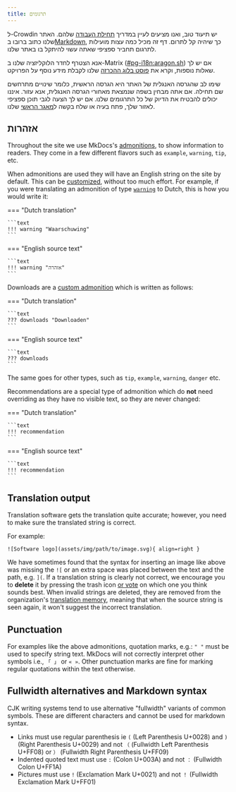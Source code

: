 ```yaml
---
title: תרגומים
---
```


ל-Crowdin יש תיעוד טוב, ואנו מציעים לעיין במדריך [תחילת העבודה](https://support.crowdin.com/crowdin-intro/) שלהם. האתר שלנו כתוב ברובו ב[Markdown](https://en.wikipedia.org/wiki/Markdown), כך שיהיה קל לתרום. דף זה מכיל כמה עצות מועילות לתרגום תחביר ספציפי שאתה עשוי להיתקל בו באתר שלנו.

אנא הצטרף לחדר הלוקליזציה שלנו ב-Matrix ([#pg-i18n:aragon.sh](https://matrix.to/#/%23pg-i18n:aragon.sh)) אם יש לך שאלות נוספות, וקרא את [פוסט בלוג ההכרזה](https://blog.privacyguides.org/2023/02/26/i18n-announcement/) שלנו לקבלת מידע נוסף על הפרויקט.

שימו לב שהגרסה האנגלית של האתר היא הגרסה הראשית, כלומר שינויים מתרחשים שם תחילה. אם אתה מבחין בשפה שנמצאת מאחורי הגרסה האנגלית, אנא עזור. איננו יכולים להבטיח את הדיוק של כל התרגומים שלנו. אם יש לך הצעה לגבי תוכן ספציפי לאזור שלך, פתח בעיה או שלח בקשה ל[מאגר הראשי](https://github.com/privacyguides/privacyguides.org) שלנו.

## אזהרות

Throughout the site we use MkDocs's [admonitions](https://squidfunk.github.io/mkdocs-material/reference/admonitions/#usage), to show information to readers. They come in a few different flavors such as `example`, `warning`, `tip`, etc.

When admonitions are used they will have an English string on the site by default. This can be [customized](https://squidfunk.github.io/mkdocs-material/reference/admonitions/#changing-the-title), without too much effort. For example, if you were translating an admonition of type [`warning`](https://squidfunk.github.io/mkdocs-material/reference/admonitions/#type:warning) to Dutch, this is how you would write it:

=== "Dutch translation"

    ```text
    !!! warning "Waarschuwing"
    ```

=== "English source text"

    ```text
    !!! warning "אזהרה"
    ```

Downloads are a [custom admonition](https://squidfunk.github.io/mkdocs-material/reference/admonitions/#custom-admonitions) which is written as follows:

=== "Dutch translation"

    ```text
    ??? downloads "Downloaden"
    ```

=== "English source text"

    ```text
    ??? downloads
    ```

The same goes for other types, such as `tip`, `example`, `warning`, `danger` etc.

Recommendations are a special type of admonition which do **not** need overriding as they have no visible text, so they are never changed:

=== "Dutch translation"

    ```text
    !!! recommendation
    ```

=== "English source text"

    ```text
    !!! recommendation
    ```

## Translation output

Translation software gets the translation quite accurate; however, you need to make sure the translated string is correct.

For example:

```text
![Software logo](assets/img/path/to/image.svg){ align=right }
```

We have sometimes found that the syntax for inserting an image like above was missing the `![` or an extra space was placed between the text and the path, e.g. `](`. If a translation string is clearly not correct, we encourage you to **delete** it by pressing the trash icon [or vote](https://support.crowdin.com/enterprise/getting-started-for-volunteers/#voting-view) on which one you think sounds best. When invalid strings are deleted, they are removed from the organization's [translation memory](https://support.crowdin.com/enterprise/translation-memory), meaning that when the source string is seen again, it won't suggest the incorrect translation.

## Punctuation

For examples like the above admonitions, quotation marks, e.g.: `" "` must be used to specify string text. MkDocs will not correctly interpret other symbols i.e., `「 」` or `« »`. Other punctuation marks are fine for marking regular quotations within the text otherwise.

## Fullwidth alternatives and Markdown syntax

CJK writing systems tend to use alternative "fullwidth" variants of common symbols. These are different characters and cannot be used for markdown syntax.

- Links must use regular parenthesis ie `(` (Left Parenthesis U+0028) and `)` (Right Parenthesis U+0029) and not `（` (Fullwidth Left Parenthesis U+FF08) or `）` (Fullwidth Right Parenthesis U+FF09)
- Indented quoted text must use `:` (Colon U+003A) and not `：` (Fullwidth Colon U+FF1A)
- Pictures must use `!` (Exclamation Mark U+0021) and not `！` (Fullwidth Exclamation Mark U+FF01) 
